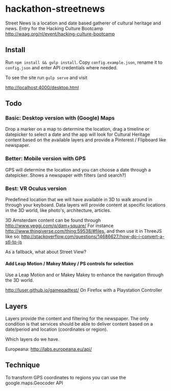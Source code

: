 # hackathon-streetnews
Street News is a location and date based gatherer of cultural heritage and news. Entry for the Hacking Culture Bootcamp http://waag.org/nl/event/hacking-culture-bootcamp


## Install

Run `npm install && gulp install`. 
Copy `config.example.json`, rename it to `config.json` and enter API credentials where
needed.

To see the site run `gulp serve` and visit 

[http://localhost:4000/desktop.html](http://localhost:4000/desktop.html)


## Todo

### Basic: Desktop version with (Google) Maps
Drop a marker on a map to determine the location, drag a timeline or datepicker to select
 a date and the app will look for Cultural Heritage content based on the available layers and provide a Pinterest / Flipboard like newspaper.
 
  
### Better: Mobile version with GPS  
GPS will determine the location and you can choose a date through a datepicker.
Shows a newspaper with filters (and search?)


### Best: VR Oculus version
Predefined location that we will have available in 3D to walk around in through your keyboard.
Data layers will provide content at specific locations in the 3D world, like photo's, architecture, articles.

3D Amsterdam content can be found through http://www.yeggi.com/q/dam+square/
For instance http://www.thingiverse.com/thing:59538/#files, and then use it in ThreeJS like so: http://stackoverflow.com/questions/14686627/how-do-i-convert-a-stl-to-js

As a fallback, what about Street View?


#### Add Leap Motion / Makey Makey / PS controls for selection
Use a Leap Motion and or Makey Makey to enhance the navigation through the 3D world.

http://luser.github.io/gamepadtest/ On Firefox with a Playstation Controller


## Layers
Layers provide the content and filtering for the newspaper. The only condition is that services should be able to deliver content based on a date/period and location (coordinates or region).

Which layers do we have.

Europeana: http://labs.europeana.eu/api/



## Technique
To transform GPS coordinates to regions you can use the google.maps.Geocoder API 
